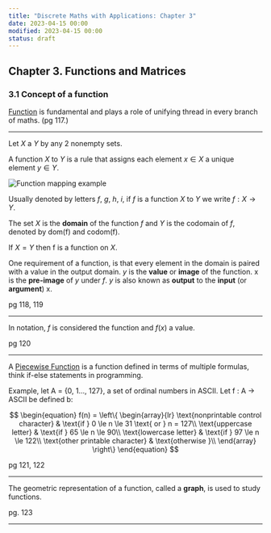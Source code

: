 ```yaml
---
title: "Discrete Maths with Applications: Chapter 3"
date: 2023-04-15 00:00
modified: 2023-04-15 00:00
status: draft
---
```


## Chapter 3. Functions and Matrices

### 3.1 Concept of a function

[Function](../../../permanent/function.md) is fundamental and plays a role of unifying thread in every branch of maths. (pg 117.)

---

Let $X$ a $Y$ by any 2 nonempty sets.

A function $X$ to $Y$ is a rule that assigns each element $x \in X$ a unique element $y \in Y$.

![Function mapping example](../../../journal/_media/chapter-3-function-mapping-example.png)

Usually denoted by letters $f$, $g$, $h$, $i$, if $f$ is a function $X$ to $Y$ we write $f : X \rightarrow Y$.

The set $X$ is the **domain** of the function $f$ and $Y$ is the codomain of $f$, denoted by dom(f) and codom(f).

If $X = Y$ then f is a function on $X$.

One requirement of a function, is that every element in the domain is paired with a value in the output domain. $y$ is the **value** or **image** of the function. x is the **pre-image** of $y$ under $f$. $y$ is also known as **output** to the **input** (or **argument**) x.

pg 118, 119

---

In notation, $f$ is considered the function and $f(x)$ a value.

pg 120

---

A [Piecewise Function](../../../permanent/piecewise-function.md) is a function defined in terms of multiple formulas, think if-else statements in programming.

Example, let A = {0, 1..., 127}, a set of ordinal numbers in ASCII. Let f : A -> ASCII be defined b:

$$
\begin{equation}
f(n) = 
\left\{
    \begin{array}{lr}
        \text{nonprintable control character} & \text{if } 0 \le n \le 31 \text{ or } n = 127\\
        \text{uppercase letter} & \text{if } 65 \le n \le 90\\
        \text{lowercase letter} & \text{if } 97 \le n \le 122\\
        \text{other printable character} & \text{otherwise }\\
    \end{array}
\right\}
\end{equation}
$$

pg 121, 122

---

The geometric representation of a function, called a **graph**, is used to study functions.

pg. 123

---
